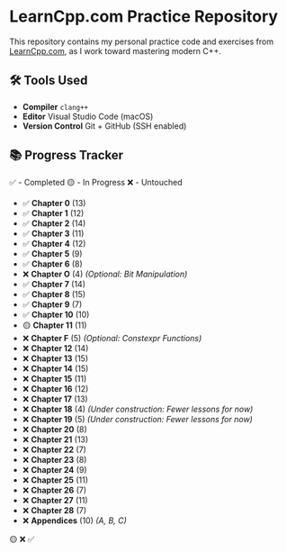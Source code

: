 # LearnCpp.com Practice Repository

This repository contains my personal practice code and exercises from [LearnCpp.com](httpswww.learncpp.co), as I work toward mastering modern C++.

## 🛠️ Tools Used

- **Compiler** `clang++`
- **Editor** Visual Studio Code (macOS)
- **Version Control** Git + GitHub (SSH enabled)

## 📚 Progress Tracker

✅ - Completed
🟡 - In Progress
❌ - Untouched

- ✅ **Chapter 0** (13)  
- ✅ **Chapter 1** (12)  
- ✅ **Chapter 2** (14)  
- ✅ **Chapter 3** (11)  
- ✅ **Chapter 4** (12)
- ✅ **Chapter 5** (9)  
- ✅ **Chapter 6** (8)  
- ❌ **Chapter O** (4)  *(Optional: Bit Manipulation)*  
- ✅ **Chapter 7** (14)  
- ✅ **Chapter 8** (15)  
- ✅ **Chapter 9** (7)  
- ✅ **Chapter 10** (10)  
- 🟡 **Chapter 11** (11)  
- ❌ **Chapter F** (5)  *(Optional: Constexpr Functions)*  
- ❌ **Chapter 12** (14)  
- ❌ **Chapter 13** (15)  
- ❌ **Chapter 14** (15)  
- ❌ **Chapter 15** (11)  
- ❌ **Chapter 16** (12)  
- ❌ **Chapter 17** (13)  
- ❌ **Chapter 18** (4)  *(Under construction: Fewer lessons for now)*  
- ❌ **Chapter 19** (5)  *(Under construction: Fewer lessons for now)*  
- ❌ **Chapter 20** (8)  
- ❌ **Chapter 21** (13)  
- ❌ **Chapter 22** (7)  
- ❌ **Chapter 23** (8)  
- ❌ **Chapter 24** (9)  
- ❌ **Chapter 25** (11)  
- ❌ **Chapter 26** (7)  
- ❌ **Chapter 27** (11)  
- ❌ **Chapter 28** (7)  
- ❌ **Appendices** (10)  *(A, B, C)*  

🟡 ❌ ✅
